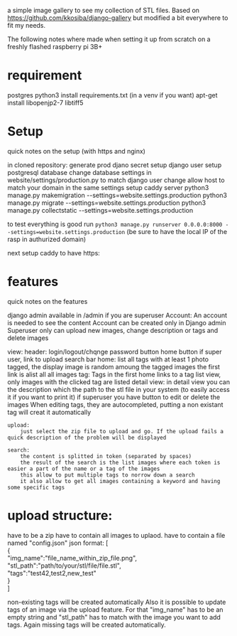 a simple image gallery to see my collection of STL files.
Based on https://github.com/kkosiba/django-gallery but modified a bit everywhere to fit my needs.

The following notes where made when setting it up from scratch on a freshly flashed raspberry pi 3B+

# requirement
postgres
python3
install requirements.txt (in a venv if you want)
apt-get install libopenjp2-7 libtiff5

# Setup
quick notes on the setup (with https and nginx)

in cloned repository:
generate prod djano secret
setup django user
setup postgresql database
change database settings in website/settings/production.py to match django user
change allow host to match your domain in the same settings
setup caddy server
python3 manage.py makemigration --settings=website.settings.production
python3 manage.py migrate --settings=website.settings.production
python3 manage.py collectstatic  --settings=website.settings.production

to test everything is good run `python3 manage.py runserver 0.0.0.0:8000 --settings=website.settings.production` (be sure to have the local IP of the rasp in authurized domain)

next setup caddy to have https:


# features
quick notes on the features

django admin available in /admin if you are superuser
Account:
	An account is needed to see the content
	Account can be created only in Django admin
	Superuser only can upload new images, change description or tags and delete images

view:
	header:
		login/logout/chqnge password button
		home button
		if super user, link to upload
		search bar
	home:
		list all tags with at least 1 photo tagged, the display image is random amoung the tagged images
		the first link is  alist all all images
	tag:
		Tags in the first home links to a tag list view, only images with the clicked tag are listed
	detail view:
	       in detail view you can the description which the path to the stl file in your system (to easily access it if you want to print it)
	       if superuser you have button to edit or delete the images
	       When editing tags, they are autocompleted, putting a non existant tag will creat it automatically

	upload:
		just select the zip file to upload and go. If the upload fails a quick description of the problem will be displayed

	search:
		the content is splitted in token (separated by spaces)
		the result of the search is the list images where each token is easier a part of the name or a tag of the images
		this allow to put multiple tags to norrow down a search
		it also allow to get all images containing a keyword and having some specific tags 

# upload structure:
have to be a zip
have to contain all images to uplaod.
have to contain a file named "config.json"
json format:
[                                                                                                                                                                                                                   
    {                                                                                                                                                                                                               
        "img_name":"file_name_within_zip_file.png",                                                                                                                                                                                              
        "stl_path":"path/to/your/stl/file/file.stl",                                                                                                                                                           
        "tags":"test42,test2,new_test"                                                                                                                                                                              
    }                                                                                                                                                                                                               
] 

non-existing tags will be created automatically
Also it is possible to update tags of an image via the upload feature. For that "img_name" has to be an empty string and "stl_path" has to match with the image you want to add tags. Again missing tags will be created automatically.

